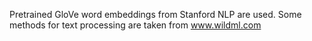 Pretrained GloVe word embeddings from Stanford NLP are used. Some methods for text processing are taken from www.wildml.com 
